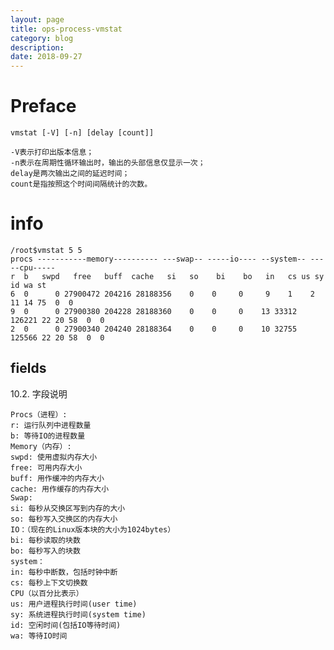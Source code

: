 ```yaml
---
layout: page
title: ops-process-vmstat
category: blog
description: 
date: 2018-09-27
---
```

# Preface

	vmstat [-V] [-n] [delay [count]]

	-V表示打印出版本信息；
	-n表示在周期性循环输出时，输出的头部信息仅显示一次；
	delay是两次输出之间的延迟时间；
	count是指按照这个时间间隔统计的次数。

# info

	/root$vmstat 5 5
	procs -----------memory---------- ---swap-- -----io---- --system-- -----cpu-----
	r  b   swpd   free   buff  cache   si   so    bi    bo   in   cs us sy id wa st
	6  0      0 27900472 204216 28188356    0    0     0     9    1    2 11 14 75  0  0
	9  0      0 27900380 204228 28188360    0    0     0    13 33312 126221 22 20 58  0  0
	2  0      0 27900340 204240 28188364    0    0     0    10 32755 125566 22 20 58  0  0

## fields
10.2. 字段说明

	Procs（进程）:
	r: 运行队列中进程数量
	b: 等待IO的进程数量
	Memory（内存）:
	swpd: 使用虚拟内存大小
	free: 可用内存大小
	buff: 用作缓冲的内存大小
	cache: 用作缓存的内存大小
	Swap:
	si: 每秒从交换区写到内存的大小
	so: 每秒写入交换区的内存大小
	IO：（现在的Linux版本块的大小为1024bytes）
	bi: 每秒读取的块数
	bo: 每秒写入的块数
	system：
	in: 每秒中断数，包括时钟中断
	cs: 每秒上下文切换数
	CPU（以百分比表示）
	us: 用户进程执行时间(user time)
	sy: 系统进程执行时间(system time)
	id: 空闲时间(包括IO等待时间)
	wa: 等待IO时间